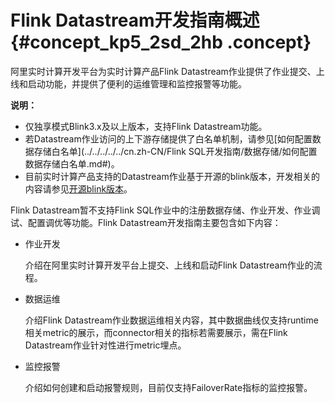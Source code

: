 # Flink Datastream开发指南概述 {#concept_kp5_2sd_2hb .concept}

阿里实时计算开发平台为实时计算产品Flink Datastream作业提供了作业提交、上线和启动功能，并提供了便利的运维管理和监控报警等功能。

**说明：** 

-   仅独享模式Blink3.x及以上版本，支持Flink Datastream功能。
-   若Datastream作业访问的上下游存储提供了白名单机制，请参见[如何配置数据存储白名单](../../../../../cn.zh-CN/Flink SQL开发指南/数据存储/如何配置数据存储白名单.md#)。
-   目前实时计算产品支持的Datastream作业基于开源的blink版本，开发相关的内容请参见[开源blink版本](https://github.com/apache/flink/tree/blink)。

Flink Datastream暂不支持Flink SQL作业中的注册数据存储、作业开发、作业调试、配置调优等功能。Flink Datastream开发指南主要包含如下内容：

-   作业开发

    介绍在阿里实时计算开发平台上提交、上线和启动Flink Datastream作业的流程。

-   数据运维

    介绍Flink Datastream作业数据运维相关内容，其中数据曲线仅支持runtime相关metric的展示，而connector相关的指标若需要展示，需在Flink Datastream作业针对性进行metric埋点。

-   监控报警

    介绍如何创建和启动报警规则，目前仅支持FailoverRate指标的监控报警。


